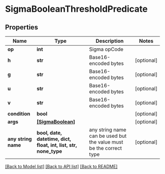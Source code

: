 # SigmaBooleanThresholdPredicate


## Properties
Name | Type | Description | Notes
------------ | ------------- | ------------- | -------------
**op** | **int** | Sigma opCode | 
**h** | **str** | Base16-encoded bytes | [optional] 
**g** | **str** | Base16-encoded bytes | [optional] 
**u** | **str** | Base16-encoded bytes | [optional] 
**v** | **str** | Base16-encoded bytes | [optional] 
**condition** | **bool** |  | [optional] 
**args** | [**[SigmaBoolean]**](SigmaBoolean.md) |  | [optional] 
**any string name** | **bool, date, datetime, dict, float, int, list, str, none_type** | any string name can be used but the value must be the correct type | [optional]

[[Back to Model list]](../README.md#documentation-for-models) [[Back to API list]](../README.md#documentation-for-api-endpoints) [[Back to README]](../README.md)


